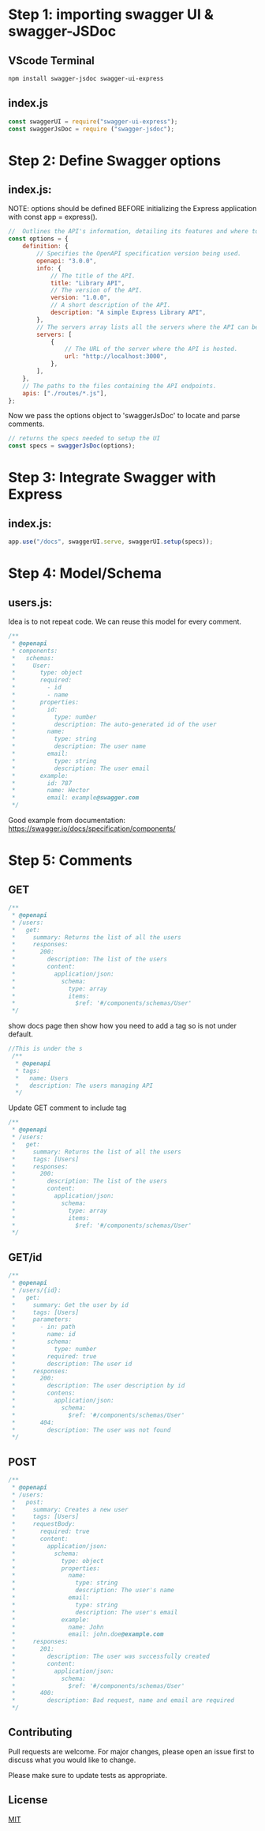 # Step 1: importing swagger UI & swagger-JSDoc
## VScode Terminal
```bash
npm install swagger-jsdoc swagger-ui-express
```

## index.js
```javascript
const swaggerUI = require("swagger-ui-express");
const swaggerJsDoc = require ("swagger-jsdoc");

```


# Step 2: Define Swagger options
## index.js: 
NOTE: options should be defined BEFORE initializing the Express application with const app = express().
```javascript
//  Outlines the API's information, detailing its features and where to locate it.
const options = {
	definition: {
		// Specifies the OpenAPI specification version being used.
		openapi: "3.0.0", 
		info: {
			// The title of the API.
			title: "Library API", 
			// The version of the API.
			version: "1.0.0", 
			// A short description of the API.
			description: "A simple Express Library API",
		},
		// The servers array lists all the servers where the API can be accessed.
		servers: [
			{
				// The URL of the server where the API is hosted.
				url: "http://localhost:3000",
			},
		],
	},
	// The paths to the files containing the API endpoints.
	apis: ["./routes/*.js"], 
};


```

Now we pass the options object to 'swaggerJsDoc' to locate and parse comments.
```javascript
// returns the specs needed to setup the UI
const specs = swaggerJsDoc(options);

```

# Step 3: Integrate Swagger with Express
## index.js: 
```javascript
app.use("/docs", swaggerUI.serve, swaggerUI.setup(specs));

```

# Step 4: Model/Schema
## users.js: 
Idea is to not repeat code. We can reuse this model for every comment.
```javascript
/**
 * @openapi
 * components:
 *   schemas:
 *     User:
 *       type: object
 *       required:
 *         - id
 *         - name
 *       properties:
 *         id:
 *           type: number
 *           description: The auto-generated id of the user
 *         name:
 *           type: string
 *           description: The user name
 *         email:
 *           type: string
 *           description: The user email
 *       example:
 *         id: 787
 *         name: Hector
 *         email: example@swagger.com
 */
```

Good example from documentation: https://swagger.io/docs/specification/components/

# Step 5: Comments

## GET
```javascript
/**
 * @openapi
 * /users:
 *   get:
 *     summary: Returns the list of all the users
 *     responses:
 *       200:
 *         description: The list of the users
 *         content:
 *           application/json:
 *             schema:
 *               type: array
 *               items:
 *                 $ref: '#/components/schemas/User'
 */
```
show docs page then show how you need to add a tag so is not under default.

```javascript
//This is under the s
 /**
  * @openapi
  * tags:
  *   name: Users
  *   description: The users managing API
  */
```

Update GET comment to include tag

```javascript
/**
 * @openapi
 * /users:
 *   get:
 *     summary: Returns the list of all the users
 *     tags: [Users]
 *     responses:
 *       200:
 *         description: The list of the users
 *         content:
 *           application/json:
 *             schema:
 *               type: array
 *               items:
 *                 $ref: '#/components/schemas/User'
 */
```


## GET/id
```javascript
/**
 * @openapi
 * /users/{id}:
 *   get:
 *     summary: Get the user by id
 *     tags: [Users]
 *     parameters:
 *       - in: path
 *         name: id
 *         schema:
 *           type: number
 *         required: true
 *         description: The user id
 *     responses:
 *       200:
 *         description: The user description by id
 *         contens:
 *           application/json:
 *             schema:
 *               $ref: '#/components/schemas/User'
 *       404:
 *         description: The user was not found
 */
```

## POST
```javascript
/**
 * @openapi
 * /users:
 *   post:
 *     summary: Creates a new user
 *     tags: [Users]
 *     requestBody:
 *       required: true
 *       content:
 *         application/json:
 *           schema:
 *             type: object
 *             properties:
 *               name:
 *                 type: string
 *                 description: The user's name
 *               email:
 *                 type: string
 *                 description: The user's email
 *             example:
 *               name: John
 *               email: john.doe@example.com
 *     responses:
 *       201:
 *         description: The user was successfully created
 *         content:
 *           application/json:
 *             schema:
 *               $ref: '#/components/schemas/User'
 *       400:
 *         description: Bad request, name and email are required
 */
```
## Contributing

Pull requests are welcome. For major changes, please open an issue first
to discuss what you would like to change.

Please make sure to update tests as appropriate.

## License

[MIT](https://choosealicense.com/licenses/mit/)
